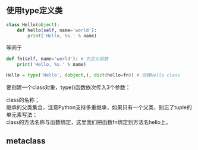 ## 使用type定义类
```python
class Hello(object):
    def hello(self, name='world'):
        print('Hello, %s.' % name)
```
等同于
```python
def fn(self, name='world'): # 先定义函数
    print('Hello, %s.' % name)

Hello = type('Hello', (object,), dict(hello=fn)) # 创建Hello class
```
要创建一个class对象，type()函数依次传入3个参数： 

class的名称；  
继承的父类集合，注意Python支持多重继承，如果只有一个父类，别忘了tuple的单元素写法；  
class的方法名称与函数绑定，这里我们把函数fn绑定到方法名hello上。  

## metaclass